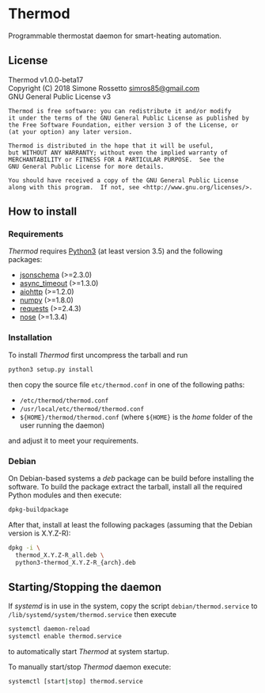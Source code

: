 # Thermod
Programmable thermostat daemon for smart-heating automation.

## License
Thermod v1.0.0-beta17 \
Copyright (C) 2018 Simone Rossetto <simros85@gmail.com> \
GNU General Public License v3

    Thermod is free software: you can redistribute it and/or modify
    it under the terms of the GNU General Public License as published by
    the Free Software Foundation, either version 3 of the License, or
    (at your option) any later version.

    Thermod is distributed in the hope that it will be useful,
    but WITHOUT ANY WARRANTY; without even the implied warranty of
    MERCHANTABILITY or FITNESS FOR A PARTICULAR PURPOSE.  See the
    GNU General Public License for more details.

    You should have received a copy of the GNU General Public License
    along with this program.  If not, see <http://www.gnu.org/licenses/>.


## How to install

### Requirements
*Thermod* requires [Python3](https://www.python.org/) (at least version 3.5)
and the following packages:

 - [jsonschema](https://pypi.python.org/pypi/jsonschema) (>=2.3.0)
 - [async_timeout](https://github.com/aio-libs/async-timeout) (>=1.3.0)
 - [aiohttp](https://aiohttp.readthedocs.io/) (>=1.2.0)
 - [numpy](http://www.numpy.org/) (>=1.8.0)
 - [requests](http://docs.python-requests.org/) (>=2.4.3)
 - [nose](http://nose.readthedocs.io/) (>=1.3.4)


### Installation
To install *Thermod* first uncompress the tarball and run

```bash
python3 setup.py install
```

then copy the source file `etc/thermod.conf` in one of the following paths:

 - `/etc/thermod/thermod.conf`
 - `/usr/local/etc/thermod/thermod.conf`
 - `${HOME}/thermod/thermod.conf` (where `${HOME}` is the *home* folder of
   the user running the daemon)

and adjust it to meet your requirements.


### Debian
On Debian-based systems a *deb* package can be build before installing the
software. To build the package extract the tarball, install all the required
Python modules and then execute:

```bash
dpkg-buildpackage
```

After that, install at least the following packages (assuming that the Debian
version is X.Y.Z-R):

```bash
dpkg -i \
  thermod_X.Y.Z-R_all.deb \
  python3-thermod_X.Y.Z-R_{arch}.deb
```


## Starting/Stopping the daemon
If *systemd* is in use in the system, copy the script `debian/thermod.service`
to `/lib/systemd/system/thermod.service` then execute

```bash
systemctl daemon-reload
systemctl enable thermod.service
```

to automatically start *Thermod* at system startup.

To manually start/stop *Thermod* daemon execute:

```bash
systemctl [start|stop] thermod.service
```

